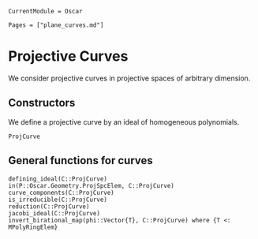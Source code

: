 ```@meta
CurrentModule = Oscar
```

```@contents
Pages = ["plane_curves.md"]
```


# Projective Curves

We consider projective curves in projective spaces of arbitrary dimension.

## Constructors

We define a projective curve by an ideal of homogeneous polynomials.

```@docs
ProjCurve
```

## General functions for curves

```@docs
defining_ideal(C::ProjCurve)
in(P::Oscar.Geometry.ProjSpcElem, C::ProjCurve)
curve_components(C::ProjCurve)
is_irreducible(C::ProjCurve)
reduction(C::ProjCurve)
jacobi_ideal(C::ProjCurve)
invert_birational_map(phi::Vector{T}, C::ProjCurve) where {T <: MPolyRingElem}
```
